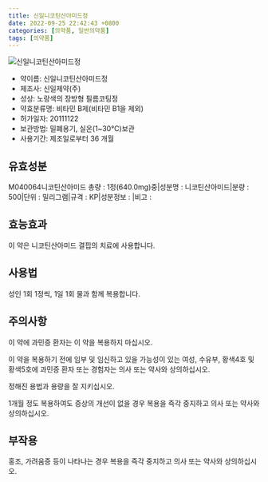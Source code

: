 ```yaml
---
title: 신일니코틴산아미드정
date: 2022-09-25 22:42:43 +0800
categories: [의약품, 일반의약품]
tags: [의약품]
---
```

![신일니코틴산아미드정](https://nedrug.mfds.go.kr/pbp/cmn/itemImageDownload/147765867288000112)

- 약이름: 신일니코틴산아미드정
- 제조사: 신일제약(주)
- 성상: 노랑색의 장방형 필름코팅정
- 약효분류명: 비타민 B제(비타민 B1을 제외)
- 허가일자: 20111122
- 보관방법: 밀폐용기, 실온(1~30℃)보관
- 사용기간: 제조일로부터 36 개월
## 유효성분
M040064니코틴산아미드
총량 : 1정(640.0mg)중|성분명 : 니코틴산아미드|분량 : 500|단위 : 밀리그램|규격 : KP|성분정보 : |비고 :
## 효능효과
이 약은 니코틴산아미드 결핍의 치료에 사용합니다.

## 사용법
성인 1회 1정씩, 1일 1회 물과 함께 복용합니다.

## 주의사항
이 약에 과민증 환자는 이 약을 복용하지 마십시오.

이 약을 복용하기 전에 임부 및 임신하고 있을 가능성이 있는 여성, 수유부, 황색4호 및 황색5호에 과민증 환자 또는 경험자는 의사 또는 약사와 상의하십시오.

정해진 용법과 용량을 잘 지키십시오.

1개월 정도 복용하여도 증상의 개선이 없을 경우 복용을 즉각 중지하고 의사 또는 약사와 상의하십시오.

## 부작용
홍조, 가려움증 등이 나타나는 경우 복용을 즉각 중지하고 의사 또는 약사와 상의하십시오.

